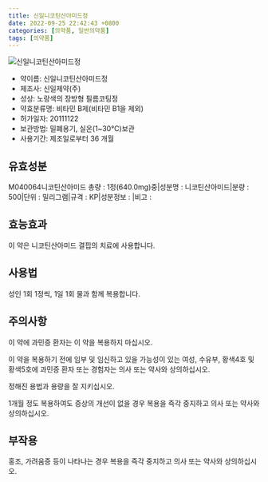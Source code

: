 ```yaml
---
title: 신일니코틴산아미드정
date: 2022-09-25 22:42:43 +0800
categories: [의약품, 일반의약품]
tags: [의약품]
---
```

![신일니코틴산아미드정](https://nedrug.mfds.go.kr/pbp/cmn/itemImageDownload/147765867288000112)

- 약이름: 신일니코틴산아미드정
- 제조사: 신일제약(주)
- 성상: 노랑색의 장방형 필름코팅정
- 약효분류명: 비타민 B제(비타민 B1을 제외)
- 허가일자: 20111122
- 보관방법: 밀폐용기, 실온(1~30℃)보관
- 사용기간: 제조일로부터 36 개월
## 유효성분
M040064니코틴산아미드
총량 : 1정(640.0mg)중|성분명 : 니코틴산아미드|분량 : 500|단위 : 밀리그램|규격 : KP|성분정보 : |비고 :
## 효능효과
이 약은 니코틴산아미드 결핍의 치료에 사용합니다.

## 사용법
성인 1회 1정씩, 1일 1회 물과 함께 복용합니다.

## 주의사항
이 약에 과민증 환자는 이 약을 복용하지 마십시오.

이 약을 복용하기 전에 임부 및 임신하고 있을 가능성이 있는 여성, 수유부, 황색4호 및 황색5호에 과민증 환자 또는 경험자는 의사 또는 약사와 상의하십시오.

정해진 용법과 용량을 잘 지키십시오.

1개월 정도 복용하여도 증상의 개선이 없을 경우 복용을 즉각 중지하고 의사 또는 약사와 상의하십시오.

## 부작용
홍조, 가려움증 등이 나타나는 경우 복용을 즉각 중지하고 의사 또는 약사와 상의하십시오.

